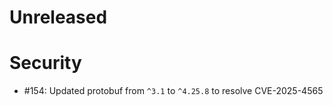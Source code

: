 # Unreleased

# Security
* #154: Updated protobuf from `^3.1` to  `^4.25.8` to resolve CVE-2025-4565